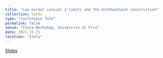 ```yaml
---
title: "Lax normal conical 2-limits and the Grothendieck construction"
collection: talks
type: "Conference Talk"
permalink: false
venue: "Itaca Workshop, Università di Pisa"
date: 2022-12-21
location: "Italy"
---
```

[Slides](https://github.com/lucamesiti/lucamesiti.github.io/blob/5b8c211cd3d024fc97a9aa633b5675a67f541eba/files/Talk-2022-12-21-Itaca_Laxnlimitsgrothconstr.pdf)
